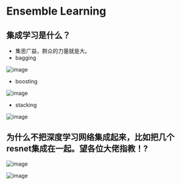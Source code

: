 # Ensemble Learning

##  集成学习是什么？
* 集思广益，群众的力量就是大。
* bagging

![image](https://user-images.githubusercontent.com/62127656/144807697-2648ada2-72eb-427f-a940-2ff42e716bd5.png)

* boosting

![image](https://user-images.githubusercontent.com/62127656/144807717-244742de-5c1c-4977-a184-ae50e573a8d4.png)

* stacking

![image](https://user-images.githubusercontent.com/62127656/144807759-d17837f4-629e-4604-8a89-38c243d0a708.png)

## 为什么不把深度学习网络集成起来，比如把几个resnet集成在一起。望各位大佬指教！?

![image](https://user-images.githubusercontent.com/62127656/144808337-d3537564-e734-4bfb-af07-ad469cf88695.png)

![image](https://user-images.githubusercontent.com/62127656/144808424-989085e8-2b57-45f1-831c-c1fa0eaf2d18.png)
